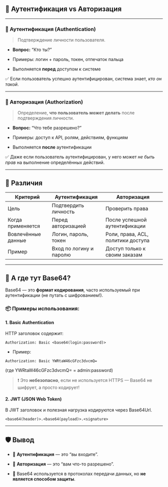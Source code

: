 ```toc
```

## **🔐 Аутентификация vs Авторизация**

---

### **🧾 Аутентификация (Authentication)**

  

> Подтверждение личности пользователя.

  

- **Вопрос:** “Кто ты?”
    
- Примеры: логин + пароль, токен, отпечаток пальца
    
- Выполняется **перед** доступом к системе
  

✅ Если пользователь успешно аутентифицирован, система знает, _кто он такой_.

---

### **🎫 Авторизация (Authorization)**

  

> Определение, **что пользователь может делать** после подтверждения личности.

  

- **Вопрос:** “Что тебе разрешено?”
    
- Примеры: доступ к API, ролям, действиям, функциям
    
- Выполняется **после** аутентификации
  

✅ Даже если пользователь аутентифицирован, у него может _не быть прав_ на выполнение определённых действий.

---

## **🔄 Различия**

|**Критерий**|**Аутентификация**|**Авторизация**|
|---|---|---|
|Цель|Подтвердить личность|Проверить права|
|Когда применяется|Перед авторизацией|После успешной аутентификации|
|Вовлечённые данные|Логин, пароль, токен|Роли, права, ACL, политики доступа|
|Пример|Вход по логину и паролю|Доступ только к своим заказам|

  

---

## **🧩 А где тут Base64?**

  

Base64 — это **формат кодирования**, часто используемый при аутентификации (не путать с шифрованием!).

  

### **📦 Примеры использования:**

  

#### **1. Basic Authentication**

  

HTTP заголовок содержит:

```
Authorization: Basic <base64(login:password)>
```

- Пример:
    

```
Authorization: Basic YWRtaW46cGFzc3dvcmQ=
```

(где YWRtaW46cGFzc3dvcmQ= = admin:password)

  

> ❗ Это **небезопасно**, если не используется HTTPS — Base64 не шифрует, а просто кодирует!

  

#### **2. JWT (JSON Web Token)**

  

В JWT заголовок и полезная нагрузка кодируются через Base64Url.

```
<base64(header)>.<base64(payload)>.<signature>
```

  

---

## **🛡️ Вывод**

- 🔐 **Аутентификация** — это “вы входите”.
    
- 🛂 **Авторизация** — это “вам что-то разрешено”.
    
- 🧾 Base64 используется в протоколах передачи данных, но **не является способом защиты**.
